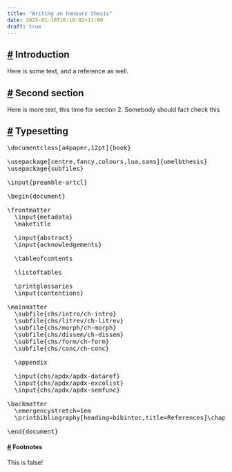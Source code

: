```yaml
---
title: "Writing an honours thesis"
date: 2025-01-18T16:10:02+11:00
draft: true
---
```


## <span><a href="#introduction">#</a></span> Introduction 

Here is some text, and a reference as well. <span class="footnote" id="footnote-1-back"><a href="#footnote-1"></a></span>



## <span><a href="#second-section">#</a></span> Second section 

Here is more text, this time for section 2. Somebody should fact check this <span class="footnote" id="fact-check-back"><a href="#fact-check"></a></span>

## <span><a href="#typesetting">#</a></span> Typesetting

<pre>
\documentclass[a4paper,12pt]{book}

\usepackage[centre,fancy,colours,lua,sans]{umelbthesis}
\usepackage{subfiles}

\input{preamble-artcl}

\begin{document}

\frontmatter
  \input{metadata}
  \maketitle

  \input{abstract}
  \input{acknowledgements}

  \tableofcontents

  \listoftables

  \printglossaries
  \input{contentions}

\mainmatter
  \subfile{chs/intro/ch-intro}  
  \subfile{chs/litrev/ch-litrev}
  \subfile{chs/morph/ch-morph}
  \subfile{chs/dissem/ch-dissem}
  \subfile{chs/form/ch-form}
  \subfile{chs/conc/ch-conc}

  \appendix
  
  \input{chs/apdx/apdx-dataref}
  \input{chs/apdx/apdx-excolist}
  \input{chs/apdx/apdx-semfunc}

\backmatter
  \emergencystretch=1em
  \printbibliography[heading=bibintoc,title=References]\chaptermark{References}

\end{document}
</pre>

#### <span><a href="#footnotes">#</a></span> Footnotes 

<span class="footnote-back" id="footnote-1"><a href="#footnote-1-back"></a></span>

<span class="footnote-back" id="fact-check"><a href="#fact-check-back"></a></span> This is false!

